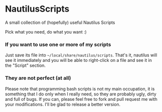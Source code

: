 # NautilusScripts
A small collection of (hopefully) useful Nautilus Scripts

Pick what you need, do what you want :)

### If you want to use one or more of my scripts
Just save its file into
`~/local/share/nautilus/scripts`. That's it, nautilus will see it immediately and you will be able to right-click on a file and see it in the "Script" section.

### They are not perfect (at all)
Please note that programming bash scripts is not my main occupation, it is something that I do only when I really need, so they are probably ugly, dirty and full of bugs. If you can, please feel free to fork and pull request me with your modifications. I'll be glad to release a better version.
